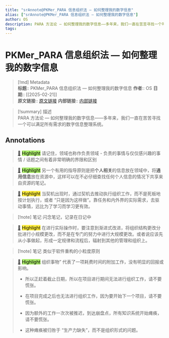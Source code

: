 ```yaml
---
title: "srAnnote@PKMer_PARA 信息组织法 — 如何整理我的数字信息"
alias: ["srAnnote@PKMer_PARA 信息组织法 — 如何整理我的数字信息"]
author: OS
description: PARA 方法论 — 如何整理我的数字信息——多年来，我们一直在苦苦寻找一个可以满足所有需求的数字信息整理系统。
tags: 
---
```

# PKMer_PARA 信息组织法 — 如何整理我的数字信息

> [!md] Metadata  
> **标题**:: PKMer_PARA 信息组织法 — 如何整理我的数字信息
> **作者**:: OS
> **日期**:: [[2025-02-21]]  
> **原文链接**:: [原文链接](https://pkmer.cn/Pkmer-Docs/02-%E7%9F%A5%E8%AF%86%E7%AE%A1%E7%90%86%E5%9F%BA%E7%A1%80/para%E4%BF%A1%E6%81%AF%E7%BB%84%E7%BB%87%E6%B3%95/para%E4%BF%A1%E6%81%AF%E7%BB%84%E7%BB%87%E6%B3%95-%E5%A6%82%E4%BD%95%E6%95%B4%E7%90%86%E6%88%91%E7%9A%84%E6%95%B0%E5%AD%97%E4%BF%A1%E6%81%AF/)
> **内部链接**:: [内部链接](http://localhost:7026/unread/2)


> [!summary] 描述  
> PARA 方法论 — 如何整理我的数字信息——多年来，我们一直在苦苦寻找一个可以满足所有需求的数字信息整理系统。

## Annotations

> [📌](<http://localhost:7026/reading/2#id=1740125232202>) <mark style="background-color: #a8ea68">Highlight</mark> 
> 请记住，领域也称作负责领域 - 负责的事情与仅仅感兴趣的事情 / 话题之间有着非常明确的界限和区别


> [📌](<http://localhost:7026/reading/2#id=1740125239683>) <mark style="background-color: #a8ea68">Highlight</mark> 
> 另一个有用的指导原则是把**个人相关**的信息放在领域中，将**通用信息**放在资源中，这样可以在不必仔细查找任何个人信息的情况下共享来自资源的笔记。


> [📌](<http://localhost:7026/reading/2#id=1740125287472>) <mark style="background-color: #ffeb3b">Highlight</mark> 
> 当契机出现时，通过契机去推动执行组织工作，而不是死板地按计划执行，或者 “只是因为这样做”。靠任务和内外界的实际需求，去驱动事情，远比为了学习而学习更有效。

> [!note] 笔记
> 闪念笔记，记录在日记中

> [📌](<http://localhost:7026/reading/2#id=1740125325100>) <mark style="background-color: #ffeb3b">Highlight</mark> 
> 在进行实际操作时，要注意到渐进式改进，将组织结构更改分批进行小规模更改，而不是在专门的努力中进行大规模更改。或者说应该先从小事做起，形成一定规律和流程后，辐射到其他的管理和组织上。

> [!note] 笔记
> 类似于软件重构的小粒度原则

> [📌](<http://localhost:7026/reading/2#id=1740128106104>) <mark style="background-color: #a8ea68">Highlight</mark> 
> 组织事物” 代表了一项耗费时间的附加工作，没有明显的回报或影响。  
> 
>   
> *   所以正赶着截止日期，所以在项目进行期间无法进行组织工作，请不要慌张。
>   
> *   在项目完成之后也无法进行组织工作，因为要开始下一个项目，请不要慌张。
>   
> *   因为额外的工作一次次被推迟，到达崩盘点，所有知识系统开始瘫痪，请不要慌张。
>   
> *   这种瘫痪被归咎于 “生产力缺失”，而不是组织形式的问题。



